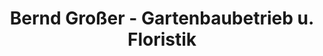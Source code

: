 ---
title: "Bernd Großer - Gartenbaubetrieb u. Floristik"
url: /rosenbach-vogtland/bernd-grosser-gartenbaubetrieb-u-floristik/
shop: Garten-Center
---